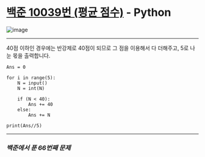 # [백준 10039번 (평균 점수)](https://www.acmicpc.net/problem/10039) - Python

![image](https://user-images.githubusercontent.com/104616990/178095054-cf4dc7e3-ffe7-4f83-b995-89cd3a35c635.png)

---

40점 이하인 경우에는 반강제로 40점이 되므로 그 점을 이용해서 다 더해주고, 5로 나눈 몫을 출력합니다.

```
Ans = 0

for i in range(5):
    N = input()
    N = int(N)
    
    if (N < 40):
        Ans += 40
    else:
        Ans += N
        
print(Ans//5)
```

---

### *백준에서 푼 66번째 문제*
